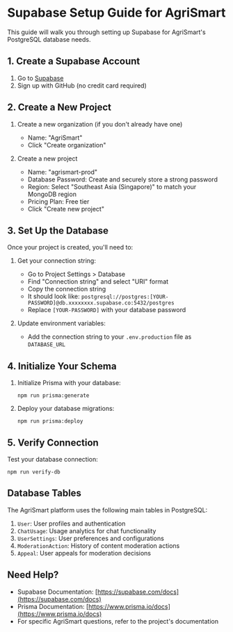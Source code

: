 # Supabase Setup Guide for AgriSmart

This guide will walk you through setting up Supabase for AgriSmart's PostgreSQL database needs.

## 1. Create a Supabase Account

1. Go to [Supabase](https://supabase.com/)
2. Sign up with GitHub (no credit card required)

## 2. Create a New Project

1. Create a new organization (if you don't already have one)
   - Name: "AgriSmart"
   - Click "Create organization"

2. Create a new project
   - Name: "agrismart-prod"
   - Database Password: Create and securely store a strong password
   - Region: Select "Southeast Asia (Singapore)" to match your MongoDB region
   - Pricing Plan: Free tier
   - Click "Create new project"

## 3. Set Up the Database

Once your project is created, you'll need to:

1. Get your connection string:
   - Go to Project Settings > Database
   - Find "Connection string" and select "URI" format
   - Copy the connection string
   - It should look like: `postgresql://postgres:[YOUR-PASSWORD]@db.xxxxxxxx.supabase.co:5432/postgres`
   - Replace `[YOUR-PASSWORD]` with your database password

2. Update environment variables:
   - Add the connection string to your `.env.production` file as `DATABASE_URL`

## 4. Initialize Your Schema

1. Initialize Prisma with your database:
   ```
   npm run prisma:generate
   ```

2. Deploy your database migrations:
   ```
   npm run prisma:deploy
   ```

## 5. Verify Connection

Test your database connection:
```
npm run verify-db
```

## Database Tables

The AgriSmart platform uses the following main tables in PostgreSQL:

1. `User`: User profiles and authentication
2. `ChatUsage`: Usage analytics for chat functionality
3. `UserSettings`: User preferences and configurations
4. `ModerationAction`: History of content moderation actions
5. `Appeal`: User appeals for moderation decisions

## Need Help?

- Supabase Documentation: [https://supabase.com/docs](https://supabase.com/docs)
- Prisma Documentation: [https://www.prisma.io/docs](https://www.prisma.io/docs)
- For specific AgriSmart questions, refer to the project's documentation

